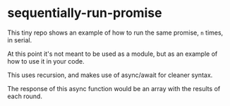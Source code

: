 # sequentially-run-promise
This tiny repo shows an example of how to run the same promise, `n` times, in serial.

At this point it's not meant to be used as a module, but as an example of how to use it in your code.

This uses recursion, and makes use of async/await for cleaner syntax.

The response of this async function would be an array with the results of each round.
